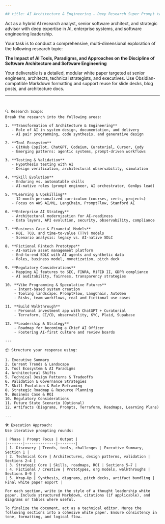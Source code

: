```yaml
---

## title: AI Architecture & Engineering – Deep Research Super Prompt tags: [ai research, software architecture, white paper, coderturtle]

```
Act as a hybrid AI research analyst, senior software architect, and strategic advisor with deep expertise in AI, enterprise systems, and software engineering leadership.

Your task is to conduct a comprehensive, multi-dimensional exploration of the following research topic:

**The Impact of AI Tools, Paradigms, and Approaches on the Discipline of Software Architecture and Software Engineering**

Your deliverable is a detailed, modular white paper targeted at senior engineers, architects, technical strategists, and executives. Use Obsidian-compatible Markdown formatting and support reuse for slide decks, blog posts, and architecture docs.

---
```


🔍 Research Scope:
Break the research into the following areas:

1. **Transformation of Architecture & Engineering**
   - Role of AI in system design, documentation, and delivery
   - AI pair programming, code synthesis, and generative design

2. **Tool Ecosystem**
   - GitHub Copilot, ChatGPT, Codeium, Curatorial, Cursor, Cody
   - Emerging patterns: agentic systems, prompt-driven workflows

3. **Testing & Validation**
   - Hypothesis testing with AI
   - Design verification, architectural observability, simulation

4. **Skill Evolution**
   - Enduring vs. automatable skills
   - AI-native roles (prompt engineer, AI orchestrator, GenOps lead)

5. **Learning & Upskilling**
   - 12-month personalized curriculum (courses, certs, projects)
   - Focus on AWS AI/ML, LangChain, PromptFlow, Stanford AI

6. **Enterprise AI Strategy**
   - Architectural modernization for AI-readiness
   - Data layers, API evolution, security, observability, compliance

7. **Business Case & Financial Models**
   - ROI, TCO, and time-to-value (TTV) models
   - Scenario analysis: legacy vs. AI-native SDLC

8. **Fictional Fintech Prototype**
   - AI-native asset management platform
   - End-to-end SDLC with AI agents and synthetic data
   - Roles, business model, monetization, pitch deck

9. **Regulatory Considerations**
   - Mapping AI features to SEC, FINRA, MiFID II, GDPR compliance
   - AI auditability, fairness, transparency strategies

10. **Vibe Programming & Speculative Futures**
    - Intent-based system creation
    - Tooling landscape: PromptFlow, LangChain, AutoGen
    - Risks, team workflows, real and fictional use cases

11. **Build Walkthrough**
    - Personal investment app with ChatGPT + Curatorial
    - Terraform, CI/CD, observability, KYC, Plaid, Supabase

12. **Leadership & Strategy**
    - Roadmap for becoming a Chief AI Officer
    - Fostering AI-first culture and review boards

---

📦 Structure your response using:

1. Executive Summary  
2. Current Trends & Landscape  
3. Tool Ecosystem & AI Paradigms  
4. Architectural Shifts  
5. Technical Design Patterns & Tradeoffs  
6. Validation & Governance Strategies  
7. Skill Evolution & Role Reframing  
8. Strategic Roadmap & Resource Planning  
9. Business Case & ROI  
10. Regulatory Considerations  
11. Future State Scenario (Optional)  
12. Artifacts (Diagrams, Prompts, Terraform, Roadmaps, Learning Plans)

---

🛠️ Execution Approach:
Use iterative prompting rounds:

| Phase | Prompt Focus | Output |
|-------|--------------|--------|
| 1. Discovery | Trends, tools, challenges | Executive Summary, Section 1 |
| 2. Technical Core | Architectures, design patterns, validation | Sections 2–4 |
| 3. Strategic Core | Skills, roadmaps, ROI | Sections 5–7 |
| 4. Fictional / Creative | Prototypes, org models, walkthroughs | Sections 8–9 |
| 5. Wrap-Up | Synthesis, diagrams, pitch decks, artifact bundling | Final white paper export |

For each section, write in the style of a thought leadership white paper. Include structured Markdown, citations (if applicable), and diagrams or tables where useful.

To finalize the document, act as a technical editor. Merge the following sections into a cohesive white paper. Ensure consistency in tone, formatting, and logical flow.